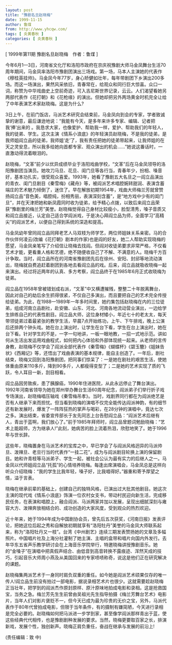 ```yaml
---
layout: post
title: "豫剧名旦赵晓梅"
date: 1999-11-15
author: 鲁煤
from: http://www.yhcqw.com/
tags: [ 炎黄春秋 ]
categories: [ 炎黄春秋 ]
---
```



[ 1999年第11期 豫剧名旦赵晓梅　作者：鲁煤 ]


今年6月1—3日，河南省文化厅和洛阳市政府在京庆祝豫剧大师马金凤舞台生活70周年期间，马金凤率洛阳市豫剧团演出三场戏。第一场，马本人主演她的代表作《穆桂英挂帅》。马金凤今年77岁，身心矫健如壮年，每年带剧团下乡演出200多场。而这一场演出，果然风采依旧，青春常在，给观众和同行巨大惊喜。众口一词，称赞为中华戏曲史上空前奇迹，可入吉尼斯世界记录，云云。人们渴望看她另两部代表作《花打朝》和《花枪缘》的演出。但她却把另外两场黄金时机完全让给了中年表演艺术家赵晓梅。这是为什么?

3日上午，在前门饭店，马派艺术研究会结束前，马金凤向到会的专家，学者致诚挚的谢意，最后谦逊地说：“我能有今天，是多年来许多专家、编辑、记者把我‘捧’出来的 
。我恳求大家，也像爱护、帮助我一样，爱护、帮助我们的年轻人，我的徒弟、学生。这次主演《情系小浪底》的年轻演员赵晓梅，不是我的徒弟，是我师姐阎立品的徒弟，我师姐‘走’了，我有责任把她的徒弟带起来，让我师姐的在天之灵安息，所以我多给她向首都专家、观众演出的机会……”她说这番话时，一直激动得流着眼泪的。


赵晓梅，“文革”前夕以优异成绩毕业于洛阳戏曲学校，“文革”后在马金凤领导的洛阳豫剧团当演员。她攻刀马旦、花旦、闺门旦等各行当，青春年少，扮相、嗓音好，基本功扎实，很受观众喜爱。1993年，她看了豫剧五大名旦之一阎立品演出的青衣、闺门旦剧目《秦雪梅》《藏舟》等，被阎派艺术唱腔婉转甜润、表演含蓄端庄的艺术魅力倾倒了，迷住了。早在解放初期1954年，戏曲大师梅兰芳就曾赞扬阎立品“音色美，唱腔纯，扮相秀丽，表演深刻含蓄”，是“地方戏中少有的闺门旦”，并在天津把她和新凤霞同时收为徒弟，给予精心点拨，以致后来阎立品荣获“豫剧里的梅兰芳”美誉。赵晓梅觉得自己身材比较瘦小，脸型清秀，嗓子音质又和阎立品接近，认定自己适合学阎派戏，于是决心拜阎立品为师，全面学习“高精尖”的阎派艺术，以便自己得到系统的深造和提高。


马金凤幼年曾同阎立品同拜老艺人马双枝为师学艺，两位师姐妹关系亲密。马的合作伙伴何凌云(改编《花打朝》剧本的作家)也是阎的好友，她二人帮助实现晓梅的愿望，马金凤亲笔写了介绍信让晓梅去找阎。但阎对收徒弟要求非常严格，不仅看艺术才能，更看重人格和艺德，绝不随便收自己了不解、不满意的人。晓梅千方百计争取。当时，阎立品所在的河南省豫剧团先后在徐州、安阳、封邱等地流动演出，晓梅就自费追赶着剧团到各地去看阎立品的戏。后来，阎立品就吸收晓梅一起来演出。经过将近两年的认真、多方考察，阎立品终于在1985年6月正式收晓梅为徒弟。


阎立品在1958年曾被错划成右派，“文革”中又横遭摧残，整整二十年脱离舞台，因此对自己的劫后余生抓得很紧，不仅自己多演出，而且要把自己的艺术完全传授给徒弟。为此，在1988—1989年一年多时间里，她约集包括赵晓梅在内的三位徒弟，组成河南立品剧社，赴安徽、山东、河北、河南各地流动营业演出，一边给学生排练自己的代表性剧目。阎立品大师，这位身材矮小，年近七十的老太太，每天带领徒弟过着最紧张的教学生活，早晨7点开始练功，上午、下午排戏，晚上公演后还排两个钟头戏。她在台上演出时，让学生在台下看，学生在台上演出时，她在台下看。针对学生的不是，一字一句地讲，一板一眼地教，一招一式地示范。讲如何从生活出发运用戏曲程式，如何把内心体验和外部体现统一起来。从老师的言传身教，赵晓梅不仅学会了阎派全部代表作《秦雪梅》《蝴蝶杯》《碧玉簪》《姐妹告状》《西厢记》等，还悟出了戏曲表演的基本规律，能自主创造了。一年后，剧社结束，晓梅又回到洛阳豫剧团，把同事们惊呆了：一是她在剧社的艰苦生活，使她体重由原来110多斤，降到90多斤，人都瘦得变型了；二是她的艺术实现了质的飞跃，令人耳目一新，刮目相看。


阎立品因劳致疾，患了胰腺癌，1990年住进医院，从此永远停止了舞台演出。1992年河南省领导为她在郑州举办舞台生活60周年纪念，阎派弟子们举行折子戏专场演出，赵晓梅唱压轴戏《秦雪梅吊孝》。当时，戏剧界同行都在为阎派绝艺是否有人继承下来而担忧。但当看到晓梅的演唱不仅完全能传达阎派神韵，有的细节还有新发展时，爆发了一阵阵狂热的掌声与喝彩，在28分钟的演唱中，竟达七次之多。演出结束，省委宣传部长于友先同志上台告慰阎立品：“阎派艺术后继有人，青出于蓝啊，我们放心了。”前于1985年拜师时，阎立品曾题词勉励晓梅：“艺术上能超师，方为继承人!”此刻，她病苦的脸上流着热泪，欣慰地笑了。她于1996年与世长辞。


这些年，晓梅置身在马派艺术的宝库之中，早已学会了与阎派风格迥异的马派帅旦、泼辣旦、老旦行当的代表作“一挂二花”，成为与阎派剧目轮换上演的保留剧目。她和许青枝等马派弟子、学生一起，被社会公认为最有实力的后继人之一。马金凤以代师姐阎立品“托孤”的心情培养晓梅。每逢出席演唱会，马金凤总是这样向听众介绍晓梅：“我的学生比我年轻，嗓子好，比我唱得好。”器重和寄予厚望之情，溢于言表。


晓梅在继承前辈的基础上，创建自己的独特风格，已演出过大批其他剧目。她这次主演的现代戏《情系小浪底》饰演一位农村女支书，带动村民迎向新生活，完成移民任务，在表演和唱腔上，融合阎派、马派两家并加以发展，呈现出细腻深刻与雍容大方、泼辣奔放相结合的、成功创造的大家风度，受到观众的热烈欢迎。


近十年来，她于1994年成为中国剧协会员，曾先后五次获奖，《河南日报》发表评论，把她这位后起之秀和自解放初期就享有“洛阳牡丹”美誉的马金凤大师联系起来，称为“洛阳牡丹又一枝”。台湾《中州剧艺》连续三期发表赞扬她的文章及多幅照片。中国唱片社及上海分社灌制了她主演、主唱的盒带和唱片向国内外发行。去年华东五省声乐教学研讨会在上海音乐学院举行，特邀晓梅讲授豫剧音乐。她的“金嗓子”在演唱中把真假声结合、由低音到高音转换不露痕迹、浑然天成的技巧，引起音乐大师周小燕及从美国回来的专家啧啧称奇，说这是他们正在研究解决的课题。


赵晓梅集两派艺术于一身同时肩负双重的重任。如今她是阎派艺术硕果仅存的唯一传人!阎立品生前没有拍过一部电影，据说录相艺术片也很少。这就需要趁赵晓梅正当壮年，把学到的阎派杰作原封原样、原汁原味地拍成电影和录相。这是抢救国宝，当务之急。梅兰芳先生生前曾由吴祖光先生指导拍摄《梅兰芳舞台艺术》电影片，当年人们对影片褒贬不一，但今天已成为最为珍贵的无价之宝，另外，马派代表作于80年代曾拍成电影，但限于当年条件，有的摄制有嫌简陋，今天进行录相是完全必要的。赵晓梅如何把马派进一步学到家，甚至像学阎派那样青出于蓝，使这些经典代代相传，也是豫剧剧种发展的要求。当然，晓梅更要取百家之长，排演新戏，发展个性，独创新声。晓梅正肩负重任，奋战在继承与发展的前沿上!

(责任编辑：致 中)



